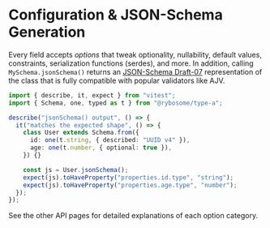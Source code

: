 # Configuration & JSON-Schema Generation

Every field accepts _options_ that tweak optionality, nullability, default
values, constraints, serialization functions (serdes), and more. In addition,
calling `MySchema.jsonSchema()` returns an [JSON-Schema Draft-07](https://json-schema.org/) representation of the class that is fully
compatible with popular validators like AJV.

```typescript test
import { describe, it, expect } from "vitest";
import { Schema, one, typed as t } from "@rybosome/type-a";

describe("jsonSchema() output", () => {
  it("matches the expected shape", () => {
    class User extends Schema.from({
      id: one(t.string, { described: "UUID v4" }),
      age: one(t.number, { optional: true }),
    }) {}

    const js = User.jsonSchema();
    expect(js).toHaveProperty("properties.id.type", "string");
    expect(js).toHaveProperty("properties.age.type", "number");
  });
});
```

See the other API pages for detailed explanations of each option category.
